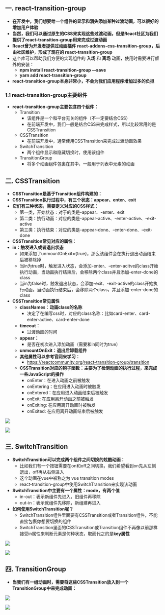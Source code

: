 ## 一. **react-transition-group**

- **在开发中，我们想要给一个组件的显示和消失添加某种过渡动画，可以很好的增加用户体验**
- **当然，我们可以通过原生的CSS来实现这些过渡动画，但是React社区为我们提供了react-transition-group用来完成过渡动画**
- **React曾为开发者提供过动画插件 react-addons-css-transition-group，后由社区维护，形成了现在的 react-transition-group**
- 这个库可以帮助我们方便的实现组件的 **入场** 和 **离场** 动画，使用时需要进行额外的安装：
  - **npm install react-transition-group --save**
  - **yarn add react-transition-group**
- **react-transition-group本身非常小，不会为我们应用程序增加过多的负担**

### 1.1 **react-transition-group主要组件**

- **react-transition-group主要包含四个组件：**
  - Transition
    - 该组件是一个和平台无关的组件（不一定要结合CSS）
    - 在前端开发中，我们一般是结合CSS来完成样式，所以比较常用的是CSSTransition
  - CSSTransition
    - 在前端开发中，通常使用CSSTransition来完成过渡动画效果
  - SwitchTransition
    - 两个组件显示和隐藏切换时，使用该组件
  - TransitionGroup
    - 将多个动画组件包裹在其中，一般用于列表中元素的动画

## 二. **CSSTransition**

- **CSSTransition是基于Transition组件构建的：**
- **CSSTransition执行过程中，有三个状态：appear、enter、exit**
- **它们有三种状态，需要定义对应的CSS样式：**
  - 第一类，开始状态：对于的类是-appear、-enter、exit
  - 第二类：执行动画：对应的类是-appear-active、-enter-active、-exit-active
  - 第三类：执行结束：对应的类是-appear-done、-enter-done、-exit-done
- **CSSTransition常见对应的属性：**
- **in：触发进入或者退出状态**
  - 如果添加了unmountOnExit={true}，那么该组件会在执行退出动画结束后被移除掉
  - 当in为true时，触发进入状态，会添加-enter、-enter-acitve的class开始执行动画，当动画执行结束后，会移除两个class并且添加-enter-done的class
  - 当in为false时，触发退出状态，会添加-exit、-exit-active的class开始执行动画，当动画执行结束后，会移除两个class，并且添加-enter-done的class
- **CSSTransition常见属性**
  - **classNames：动画class的名称**
    - 决定了在编写css时，对应的class名称：比如card-enter、card-enter-active、card-enter-done
  - **timeout：**
    - 过渡动画的时间
  - **appear：**
    - 是否在初次进入添加动画（需要和in同时为true）
  - **unmountOnExit：退出后卸载组件**
  - **其他属性可以参考官网来学习：**
    - https://reactcommunity.org/react-transition-group/transition
  - **CSSTransition对应的钩子函数：主要为了检测动画的执行过程，来完成一些JavaScript的操作**
    - onEnter：在进入动画之前被触发
    - onEntering：在应用进入动画时被触发
    - onEntered：在应用进入动画结束后被触发
    - onExit:  在应用离开动画之前被触发
    - onExiting:   在应用离开动画时被触发
    - onExited:   在应用离开动画结束后被触发

<img src="../imgs/react/CSSTransition(1).png"  />

![](../imgs/react/CSSTransition(2).png)

## 三. **SwitchTransition**

- **SwitchTransition可以完成两个组件之间切换的炫酷动画：**
  - 比如我们有一个按钮需要在on和off之间切换，我们希望看到on先从左侧退出，off再从右侧进入
  - 这个动画在vue中被称之为 vue transition modes
  - react-transition-group中使用SwitchTransition来实现该动画
- **SwitchTransition中主要有一个属性：mode，有两个值**
  - in-out：表示新组件先进入，旧组件再移除
  - out-in：表示就组件先移除，新组建再进入
- **如何使用SwitchTransition呢？**
  - SwitchTransition组件里面要有CSSTransition或者Transition组件，不能直接包裹你想要切换的组件
  - SwitchTransition里面的CSSTransition或Transition组件不再像以前那样接受in属性来判断元素是何种状态，取而代之的是**key属性**

![](../imgs/react/SwitchTransition(1).png)

![](../imgs/react/SwitchTransition(2).png)

## 四. **TransitionGroup**

- **当我们有一组动画时，需要将这些CSSTransition放入到一个TransitionGroup中来完成动画：**

![](../imgs/react/TransitionGroup(1).png)

![](../imgs/react/TransitionGroup(2).png)